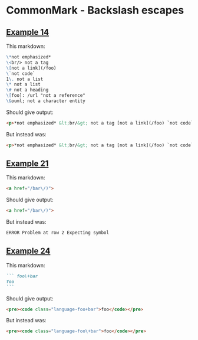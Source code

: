 # CommonMark - Backslash escapes

## [Example 14](https://spec.commonmark.org/0.30/#example-14)

This markdown:

````````````markdown
\*not emphasized*
\<br/> not a tag
\[not a link](/foo)
\`not code`
1\. not a list
\* not a list
\# not a heading
\[foo]: /url "not a reference"
\&ouml; not a character entity

````````````

Should give output:

````````````html
<p>*not emphasized* &lt;br/&gt; not a tag [not a link](/foo) `not code` 1. not a list * not a list # not a heading [foo]: /url &quot;not a reference&quot; &amp;ouml; not a character entity</p>
````````````

But instead was:

````````````html
<p>*not emphasized* &lt;br/&gt; not a tag [not a link](/foo) `not code` 1. not a list * not a list # not a heading [foo]: /url &quot;not a reference&quot; ö not a character entity</p>
````````````
## [Example 21](https://spec.commonmark.org/0.30/#example-21)

This markdown:

````````````markdown
<a href="/bar\/)">

````````````

Should give output:

````````````html
<a href="/bar\/)">
````````````

But instead was:

````````````html
ERROR Problem at row 2 Expecting symbol
````````````
## [Example 24](https://spec.commonmark.org/0.30/#example-24)

This markdown:

````````````markdown
``` foo\+bar
foo
```

````````````

Should give output:

````````````html
<pre><code class="language-foo+bar">foo</code></pre>
````````````

But instead was:

````````````html
<pre><code class="language-foo\+bar">foo</code></pre>
````````````
